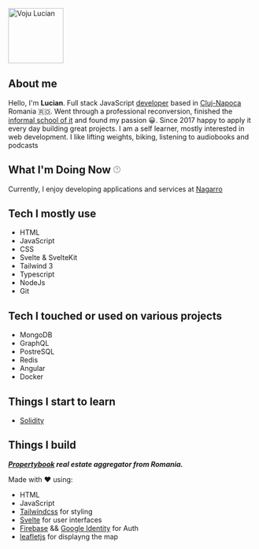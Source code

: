 <img height="112" width="112" class="rounded-full h-28 w-28 float-right" src="./my_image.webp" alt="Voju Lucian " />

## About me

Hello, I'm **Lucian**. Full stack JavaScript [developer](https://github.com/LucianVoju) based in [Cluj-Napoca](https://en.wikipedia.org/wiki/Cluj-Napoca) Romania 🇷🇴.
Went through a professional reconversion, finished the [informal school of it](https://informalschool.com/) and found my passion 😀. Since 2017 happy to apply it every day building great projects.
I am a self learner, mostly interested in web development.
I like lifting weights, biking, listening to audiobooks and podcasts

<h2>What I'm Doing Now <a href="https://nownownow.com/about"><svg class="inline" xmlns="http://www.w3.org/2000/svg" width="0.75em" height="0.75em" viewBox="0 0 24 24" fill="none" stroke="#999" stroke-width="2" stroke-linecap="round" stroke-linejoin="round"><circle cx="12" cy="12" r="10"></circle><path d="M9.09 9a3 3 0 0 1 5.83 1c0 2-3 3-3 3"></path><line x1="12" y1="17" x2="12" y2="17"></line></svg></a></h2>

Currently, I enjoy developing applications and services at [Nagarro](https://www.linkedin.com/company/nagarro/mycompany/)

## Tech I mostly use

- HTML
- JavaScript
- CSS
- Svelte & SvelteKit
- Tailwind 3
- Typescript
- NodeJs
- Git

## Tech I touched or used on various projects

- MongoDB
- GraphQL
- PostreSQL
- Redis
- Angular
- Docker

## Things I start to learn

- [Solidity](https://docs.soliditylang.org/en/v0.8.14/)

## Things I build

**_[Propertybook](https://propertybook.ro/) real estate aggregator from Romania._**

Made with ❤️ using:

- HTML
- JavaScript
- [Tailwindcss](https://tailwindcss.com/) for styling
- [Svelte](https://svelte.dev/) for user interfaces
- [Firebase](https://firebase.google.com/products/auth) && [Google Identity](https://developers.google.com/identity) for Auth
- [leafletjs](https://leafletjs.com/) for displayng the map
